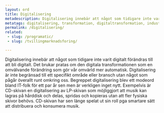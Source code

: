 ```yaml
---
layout: ord
title: Digitalisering
metadescription: Digitalisering innebär att något som tidigare inte varit digitalt förändras till att bli digitalt.
metatags: digitalisering, transformation, digitaltransformation, industry4.0
permalink: /digitalisering/
related:
 - slug: /programatic/
 - slug: /tvillingmarknadsforing/

---
```


Digitalisering innebär att något som tidigare inte varit digitalt förändras till att bli digitalt. Det brukar pratas om den digitala transformationen som en omvälvande förändring som gör vår omvärld mer automatisk. Digitalisering är inte begränsad till ett specifikt område eller bransch utan något som pågår överallt runt omkring oss. Begreppet digitalisering blev ett modeord bland IT-folk för ett par år sen men är verkligen inget nytt. Exempelvis är CD-skivan en digitalisering av LP-skivan som möjliggjort att musik kan lagras på hårddisk och delas, spridas och kopieras utan att fler fysiska skivor behövs. CD-skivan har sen länge spelat ut sin roll pga smartare sätt att distribuera och konsumera musik.